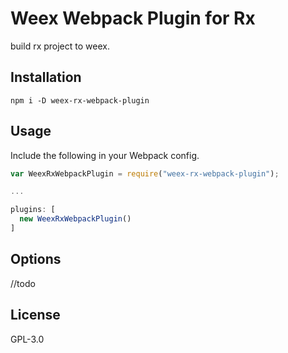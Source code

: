 # Weex Webpack Plugin for Rx

build rx project to weex.

## Installation
 
 ```
 npm i -D weex-rx-webpack-plugin
 ```
 

## Usage

Include the following in your Webpack config.

```javascript
var WeexRxWebpackPlugin = require("weex-rx-webpack-plugin");

...

plugins: [
  new WeexRxWebpackPlugin()
]
```

## Options

//todo

## License

GPL-3.0


